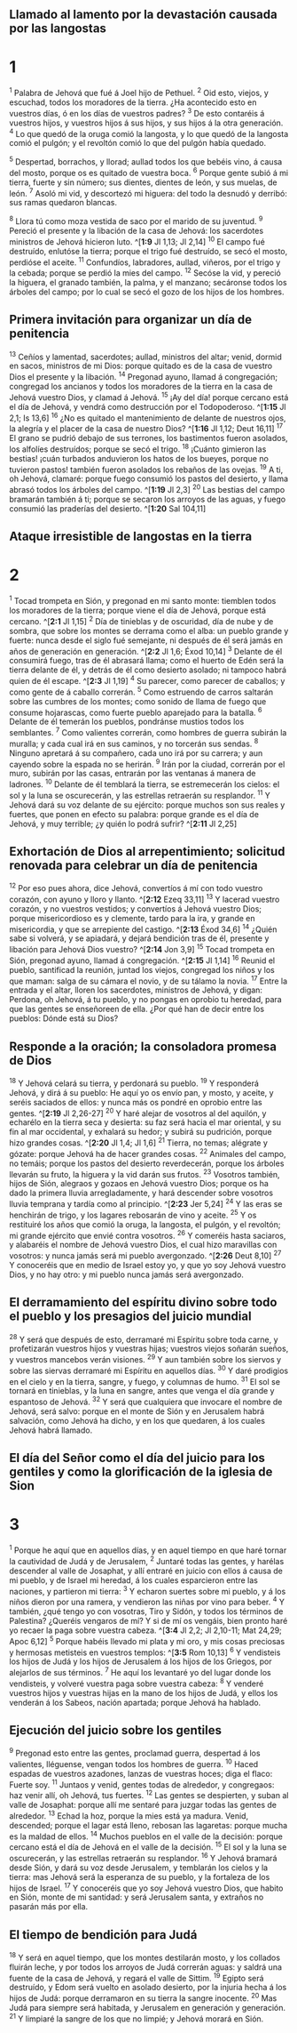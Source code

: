 ## Llamado al lamento por la devastación causada por las langostas
# 1 
<sup class='bibleverse'>1</sup> Palabra de Jehová que fué á Joel hijo de Pethuel. <sup class='bibleverse'>2</sup> Oid esto, viejos, y escuchad, todos los moradores de la tierra. ¿Ha acontecido esto en vuestros días, ó en los días de vuestros padres? <sup class='bibleverse'>3</sup> De esto contaréis á vuestros hijos, y vuestros hijos á sus hijos, y sus hijos á la otra generación. <sup class='bibleverse'>4</sup> Lo que quedó de la oruga comió la langosta, y lo que quedó de la langosta comió el pulgón; y el revoltón comió lo que del pulgón había quedado. 

<sup class='bibleverse'>5</sup> Despertad, borrachos, y llorad; aullad todos los que bebéis vino, á causa del mosto, porque os es quitado de vuestra boca. <sup class='bibleverse'>6</sup> Porque gente subió á mi tierra, fuerte y sin número; sus dientes, dientes de león, y sus muelas, de león. <sup class='bibleverse'>7</sup> Asoló mi vid, y descortezó mi higuera: del todo la desnudó y derribó: sus ramas quedaron blancas. 

<sup class='bibleverse'>8</sup> Llora tú como moza vestida de saco por el marido de su juventud. <sup class='bibleverse'>9</sup> Pereció el presente y la libación de la casa de Jehová: los sacerdotes ministros de Jehová hicieron luto. ^[**1:9** Jl 1,13; Jl 2,14] <sup class='bibleverse'>10</sup> El campo fué destruído, enlutóse la tierra; porque el trigo fué destruído, se secó el mosto, perdióse el aceite. <sup class='bibleverse'>11</sup> Confundíos, labradores, aullad, viñeros, por el trigo y la cebada; porque se perdió la mies del campo. <sup class='bibleverse'>12</sup> Secóse la vid, y pereció la higuera, el granado también, la palma, y el manzano; secáronse todos los árboles del campo; por lo cual se secó el gozo de los hijos de los hombres. 


## Primera invitación para organizar un día de penitencia
<sup class='bibleverse'>13</sup> Ceñíos y lamentad, sacerdotes; aullad, ministros del altar; venid, dormid en sacos, ministros de mi Dios: porque quitado es de la casa de vuestro Dios el presente y la libación. <sup class='bibleverse'>14</sup> Pregonad ayuno, llamad á congregación; congregad los ancianos y todos los moradores de la tierra en la casa de Jehová vuestro Dios, y clamad á Jehová. <sup class='bibleverse'>15</sup> ¡Ay del día! porque cercano está el día de Jehová, y vendrá como destrucción por el Todopoderoso. ^[**1:15** Jl 2,1; Is 13,6] <sup class='bibleverse'>16</sup> ¿No es quitado el mantenimiento de delante de nuestros ojos, la alegría y el placer de la casa de nuestro Dios? ^[**1:16** Jl 1,12; Deut 16,11] <sup class='bibleverse'>17</sup> El grano se pudrió debajo de sus terrones, los bastimentos fueron asolados, los alfolíes destruídos; porque se secó el trigo. <sup class='bibleverse'>18</sup> ¡Cuánto gimieron las bestias! ¡cuán turbados anduvieron los hatos de los bueyes, porque no tuvieron pastos! también fueron asolados los rebaños de las ovejas. <sup class='bibleverse'>19</sup> A ti, oh Jehová, clamaré: porque fuego consumió los pastos del desierto, y llama abrasó todos los árboles del campo. ^[**1:19** Jl 2,3] <sup class='bibleverse'>20</sup> Las bestias del campo bramarán también á ti; porque se secaron los arroyos de las aguas, y fuego consumió las praderías del desierto. ^[**1:20** Sal 104,11] 
    

## Ataque irresistible de langostas en la tierra
# 2 
<sup class='bibleverse'>1</sup> Tocad trompeta en Sión, y pregonad en mi santo monte: tiemblen todos los moradores de la tierra; porque viene el día de Jehová, porque está cercano. ^[**2:1** Jl 1,15] <sup class='bibleverse'>2</sup> Día de tinieblas y de oscuridad, día de nube y de sombra, que sobre los montes se derrama como el alba: un pueblo grande y fuerte: nunca desde el siglo fué semejante, ni después de él será jamás en años de generación en generación. ^[**2:2** Jl 1,6; Éxod 10,14] <sup class='bibleverse'>3</sup> Delante de él consumirá fuego, tras de él abrasará llama; como el huerto de Edén será la tierra delante de él, y detrás de él como desierto asolado; ni tampoco habrá quien de él escape. ^[**2:3** Jl 1,19] <sup class='bibleverse'>4</sup> Su parecer, como parecer de caballos; y como gente de á caballo correrán. <sup class='bibleverse'>5</sup> Como estruendo de carros saltarán sobre las cumbres de los montes; como sonido de llama de fuego que consume hojarascas, como fuerte pueblo aparejado para la batalla. <sup class='bibleverse'>6</sup> Delante de él temerán los pueblos, pondránse mustios todos los semblantes. <sup class='bibleverse'>7</sup> Como valientes correrán, como hombres de guerra subirán la muralla; y cada cual irá en sus caminos, y no torcerán sus sendas. <sup class='bibleverse'>8</sup> Ninguno apretará á su compañero, cada uno irá por su carrera; y aun cayendo sobre la espada no se herirán. <sup class='bibleverse'>9</sup> Irán por la ciudad, correrán por el muro, subirán por las casas, entrarán por las ventanas á manera de ladrones. <sup class='bibleverse'>10</sup> Delante de él temblará la tierra, se estremecerán los cielos: el sol y la luna se oscurecerán, y las estrellas retraerán su resplandor. <sup class='bibleverse'>11</sup> Y Jehová dará su voz delante de su ejército: porque muchos son sus reales y fuertes, que ponen en efecto su palabra: porque grande es el día de Jehová, y muy terrible; ¿y quién lo podrá sufrir? ^[**2:11** Jl 2,25] 
   

## Exhortación de Dios al arrepentimiento; solicitud renovada para celebrar un día de penitencia
<sup class='bibleverse'>12</sup> Por eso pues ahora, dice Jehová, convertíos á mí con todo vuestro corazón, con ayuno y lloro y llanto. ^[**2:12** Ezeq 33,11] <sup class='bibleverse'>13</sup> Y lacerad vuestro corazón, y no vuestros vestidos; y convertíos á Jehová vuestro Dios; porque misericordioso es y clemente, tardo para la ira, y grande en misericordia, y que se arrepiente del castigo. ^[**2:13** Éxod 34,6] <sup class='bibleverse'>14</sup> ¿Quién sabe si volverá, y se apiadará, y dejará bendición tras de él, presente y libación para Jehová Dios vuestro? ^[**2:14** Jon 3,9] <sup class='bibleverse'>15</sup> Tocad trompeta en Sión, pregonad ayuno, llamad á congregación. ^[**2:15** Jl 1,14] <sup class='bibleverse'>16</sup> Reunid el pueblo, santificad la reunión, juntad los viejos, congregad los niños y los que maman: salga de su cámara el novio, y de su tálamo la novia. <sup class='bibleverse'>17</sup> Entre la entrada y el altar, lloren los sacerdotes, ministros de Jehová, y digan: Perdona, oh Jehová, á tu pueblo, y no pongas en oprobio tu heredad, para que las gentes se enseñoreen de ella. ¿Por qué han de decir entre los pueblos: Dónde está su Dios? 
   

## Responde a la oración; la consoladora promesa de Dios
<sup class='bibleverse'>18</sup> Y Jehová celará su tierra, y perdonará su pueblo. <sup class='bibleverse'>19</sup> Y responderá Jehová, y dirá á su pueblo: He aquí yo os envío pan, y mosto, y aceite, y seréis saciados de ellos: y nunca más os pondré en oprobio entre las gentes. ^[**2:19** Jl 2,26-27] <sup class='bibleverse'>20</sup> Y haré alejar de vosotros al del aquilón, y echarélo en la tierra seca y desierta: su faz será hacia el mar oriental, y su fin al mar occidental, y exhalará su hedor; y subirá su pudrición, porque hizo grandes cosas. ^[**2:20** Jl 1,4; Jl 1,6] <sup class='bibleverse'>21</sup> Tierra, no temas; alégrate y gózate: porque Jehová ha de hacer grandes cosas. <sup class='bibleverse'>22</sup> Animales del campo, no temáis; porque los pastos del desierto reverdecerán, porque los árboles llevarán su fruto, la higuera y la vid darán sus frutos. <sup class='bibleverse'>23</sup> Vosotros también, hijos de Sión, alegraos y gozaos en Jehová vuestro Dios; porque os ha dado la primera lluvia arregladamente, y hará descender sobre vosotros lluvia temprana y tardía como al principio. ^[**2:23** Jer 5,24] <sup class='bibleverse'>24</sup> Y las eras se henchirán de trigo, y los lagares rebosarán de vino y aceite. <sup class='bibleverse'>25</sup> Y os restituiré los años que comió la oruga, la langosta, el pulgón, y el revoltón; mi grande ejército que envié contra vosotros. <sup class='bibleverse'>26</sup> Y comeréis hasta saciaros, y alabaréis el nombre de Jehová vuestro Dios, el cual hizo maravillas con vosotros: y nunca jamás será mi pueblo avergonzado. ^[**2:26** Deut 8,10] <sup class='bibleverse'>27</sup> Y conoceréis que en medio de Israel estoy yo, y que yo soy Jehová vuestro Dios, y no hay otro: y mi pueblo nunca jamás será avergonzado. 
   

## El derramamiento del espíritu divino sobre todo el pueblo y los presagios del juicio mundial
<sup class='bibleverse'>28</sup> Y será que después de esto, derramaré mi Espíritu sobre toda carne, y profetizarán vuestros hijos y vuestras hijas; vuestros viejos soñarán sueños, y vuestros mancebos verán visiones. <sup class='bibleverse'>29</sup> Y aun también sobre los siervos y sobre las siervas derramaré mi Espíritu en aquellos días. <sup class='bibleverse'>30</sup> Y daré prodigios en el cielo y en la tierra, sangre, y fuego, y columnas de humo. <sup class='bibleverse'>31</sup> El sol se tornará en tinieblas, y la luna en sangre, antes que venga el día grande y espantoso de Jehová. <sup class='bibleverse'>32</sup> Y será que cualquiera que invocare el nombre de Jehová, será salvo: porque en el monte de Sión y en Jerusalem habrá salvación, como Jehová ha dicho, y en los que quedaren, á los cuales Jehová habrá llamado. 

## El día del Señor como el día del juicio para los gentiles y como la glorificación de la iglesia de Sion
# 3 
<sup class='bibleverse'>1</sup> Porque he aquí que en aquellos días, y en aquel tiempo en que haré tornar la cautividad de Judá y de Jerusalem, <sup class='bibleverse'>2</sup> Juntaré todas las gentes, y harélas descender al valle de Josaphat, y allí entraré en juicio con ellos á causa de mi pueblo, y de Israel mi heredad, á los cuales esparcieron entre las naciones, y partieron mi tierra: <sup class='bibleverse'>3</sup> Y echaron suertes sobre mi pueblo, y á los niños dieron por una ramera, y vendieron las niñas por vino para beber. <sup class='bibleverse'>4</sup> Y también, ¿qué tengo yo con vosotras, Tiro y Sidón, y todos los términos de Palestina? ¿Queréis vengaros de mí? Y si de mí os vengáis, bien pronto haré yo recaer la paga sobre vuestra cabeza. ^[**3:4** Jl 2,2; Jl 2,10-11; Mat 24,29; Apoc 6,12] <sup class='bibleverse'>5</sup> Porque habéis llevado mi plata y mi oro, y mis cosas preciosas y hermosas metisteis en vuestros templos: ^[**3:5** Rom 10,13] <sup class='bibleverse'>6</sup> Y vendisteis los hijos de Judá y los hijos de Jerusalem á los hijos de los Griegos, por alejarlos de sus términos. <sup class='bibleverse'>7</sup> He aquí los levantaré yo del lugar donde los vendisteis, y volveré vuestra paga sobre vuestra cabeza: <sup class='bibleverse'>8</sup> Y venderé vuestros hijos y vuestras hijas en la mano de los hijos de Judá, y ellos los venderán á los Sabeos, nación apartada; porque Jehová ha hablado. 
 

## Ejecución del juicio sobre los gentiles
<sup class='bibleverse'>9</sup> Pregonad esto entre las gentes, proclamad guerra, despertad á los valientes, lléguense, vengan todos los hombres de guerra. <sup class='bibleverse'>10</sup> Haced espadas de vuestros azadones, lanzas de vuestras hoces; diga el flaco: Fuerte soy. <sup class='bibleverse'>11</sup> Juntaos y venid, gentes todas de alrededor, y congregaos: haz venir allí, oh Jehová, tus fuertes. <sup class='bibleverse'>12</sup> Las gentes se despierten, y suban al valle de Josaphat: porque allí me sentaré para juzgar todas las gentes de alrededor. <sup class='bibleverse'>13</sup> Echad la hoz, porque la mies está ya madura. Venid, descended; porque el lagar está lleno, rebosan las lagaretas: porque mucha es la maldad de ellos. <sup class='bibleverse'>14</sup> Muchos pueblos en el valle de la decisión: porque cercano está el día de Jehová en el valle de la decisión. <sup class='bibleverse'>15</sup> El sol y la luna se oscurecerán, y las estrellas retraerán su resplandor. <sup class='bibleverse'>16</sup> Y Jehová bramará desde Sión, y dará su voz desde Jerusalem, y temblarán los cielos y la tierra: mas Jehová será la esperanza de su pueblo, y la fortaleza de los hijos de Israel. <sup class='bibleverse'>17</sup> Y conoceréis que yo soy Jehová vuestro Dios, que habito en Sión, monte de mi santidad: y será Jerusalem santa, y extraños no pasarán más por ella. 

## El tiempo de bendición para Judá
<sup class='bibleverse'>18</sup> Y será en aquel tiempo, que los montes destilarán mosto, y los collados fluirán leche, y por todos los arroyos de Judá correrán aguas: y saldrá una fuente de la casa de Jehová, y regará el valle de Sittim. <sup class='bibleverse'>19</sup> Egipto será destruído, y Edom será vuelto en asolado desierto, por la injuria hecha á los hijos de Judá: porque derramaron en su tierra la sangre inocente. <sup class='bibleverse'>20</sup> Mas Judá para siempre será habitada, y Jerusalem en generación y generación. <sup class='bibleverse'>21</sup> Y limpiaré la sangre de los que no limpié; y Jehová morará en Sión. 